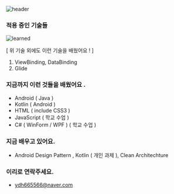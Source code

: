 ![header](https://capsule-render.vercel.app/api?type=wave&color=gradient&height=250&section=header&text=안녕하세요%20%20👋&fontSize=60&fontAlignY=35)

### 적용 중인 기술들

![learned](https://user-images.githubusercontent.com/66651059/110414095-94a10480-80d2-11eb-840f-0a23602328ab.png)

[ 위 기술 외에도 이런 기술을 배웠어요 ! ]

1. ViewBinding, DataBinding
2. Glide


### 지금까지 이런 것들을 배웠어요 .

- Android ( Java )
- Kotlin ( Android )
- HTML ( include CSS3 )
- JavaScript ( 학교 수업 )
- C# ( WinForm / WPF ) ( 학교 수업 )

### 지금 배우고 있어요.

- Android Design Pattern , Kotlin ( 개인 과제 ), Clean Architechture

### 이리로 연락주세요.

- ydh665566@naver.com

